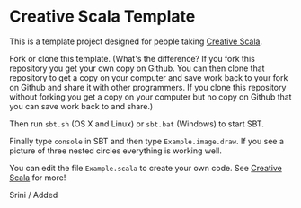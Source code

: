 # Creative Scala Template 

This is a template project designed for people taking [Creative Scala][creative-scala].

Fork or clone this template. (What's the difference? If you fork this repository you get your own copy on Github. You can then clone that repository to get a copy on your computer and save work back to your fork on Github and share it with other programmers. If you clone this repository without forking you get a copy on your computer but no copy on Github that you can save work back to and share.)

Then run `sbt.sh` (OS X and Linux) or `sbt.bat` (Windows) to start SBT.

Finally type `console` in SBT and then type `Example.image.draw`. If you see a picture of three nested circles everything is working well.

You can edit the file `Example.scala` to create your own code. See [Creative Scala][creative-scala] for more!

[creative-scala]: http://underscore.io/training/courses/creative-scala/    
Srini  / Added
